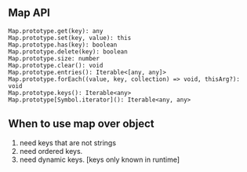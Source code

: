## Map API

```
Map.prototype.get(key): any
Map.prototype.set(key, value): this
Map.prototype.has(key): boolean
Map.prototype.delete(key): boolean
Map.prototype.size: number
Map.prototype.clear(): void
Map.prototype.entries(): Iterable<[any, any]>
Map.prototype.forEach((value, key, collection) => void, thisArg?): void
Map.prototype.keys(): Iterable<any>
Map.prototype[Symbol.iterator](): Iterable<any, any>
```
## When to use map over object

1. need keys that are not strings
2. need ordered keys.
3. need dynamic keys. [keys only known in runtime]
